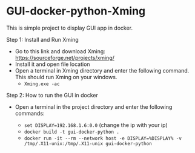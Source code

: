# GUI-docker-python-Xming

This is simple project to display GUI app in docker. 


Step 1: Install and Run Xming

- Go to this link and download Xming: https://sourceforge.net/projects/xming/
- Install it and open file location
- Open a terminal in Xming directory and enter the following command. This should run Xming on your windows. 
    - ```Xming.exe -ac```

Step 2: How to run the GUI in docker

- Open a terminal in the project directory and enter the following commands:

    - ```set DISPLAY=192.168.1.6:0.0``` (change the ip with your ip)
    - ```docker build -t gui-docker-python .```
    - ```docker run -it --rm --network host -e DISPLAY=%DISPLAY% -v /tmp/.X11-unix:/tmp/.X11-unix gui-docker-python```